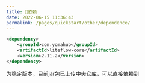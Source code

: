 ```yaml
---
title: 🧬依赖
date: 2022-06-15 11:36:43
permalink: /pages/quickstart/other/dependence/
---
```


```xml
<dependency>
	<groupId>com.yomahub</groupId>
    <artifactId>liteflow-core</artifactId>
	<version>2.11.2</version>
</dependency>
```
为稳定版本，目前jar包已上传中央仓库，可以直接依赖到